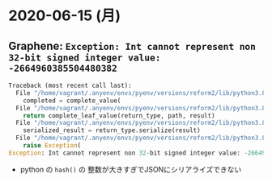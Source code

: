 # 2020-06-15 (月)

## Graphene: `Exception: Int cannot represent non 32-bit signed integer value: -2664960385504480382`

~~~py
Traceback (most recent call last):
  File "/home/vagrant/.anyenv/envs/pyenv/versions/reform2/lib/python3.8/site-packages/graphql/execution/executor.py", line 480, in complete_value_catching_error
    completed = complete_value(
  File "/home/vagrant/.anyenv/envs/pyenv/versions/reform2/lib/python3.8/site-packages/graphql/execution/executor.py", line 563, in complete_value
    return complete_leaf_value(return_type, path, result)
  File "/home/vagrant/.anyenv/envs/pyenv/versions/reform2/lib/python3.8/site-packages/graphql/execution/executor.py", line 626, in complete_leaf_value
    serialized_result = return_type.serialize(result)
  File "/home/vagrant/.anyenv/envs/pyenv/versions/reform2/lib/python3.8/site-packages/graphql/type/scalars.py", line 31, in coerce_int
    raise Exception(
Exception: Int cannot represent non 32-bit signed integer value: -2664960385504480382

~~~

- python の `hash()` の 整数が大きすぎでJSONにシリアライズできない
